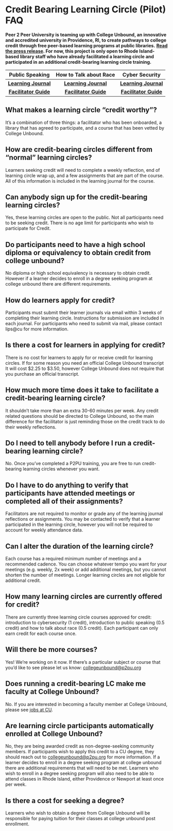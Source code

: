 # Credit Bearing Learning Circle \(Pilot\) FAQ

**Peer 2 Peer University is teaming up with College Unbound, an innovative and accredited university in Providence, RI, to create pathways to college credit through free peer-based learning programs at public libraries.** [**Read the press release**](https://info.p2pu.org/2021/07/21/bringing-college-credits-to-libraries-with-peer-led-learning-circles/)**. For now, this project is only open to Rhode Island-based library staff who have already facilitated a learning circle and participated in an additional credit-bearing learning circle training.**

| **Public Speaking** | How to Talk about Race | Cyber Security |
| :---: | :---: | :---: |
| [**Learning Journal**](https://docs.google.com/document/d/1UGBtpmgN1eN9t_VSDjsL6fwIOVuC3spVtIE5C-oBYfI/edit#) | [**Learning Journal**](https://docs.google.com/document/d/1bab9ZBgPzXZ6oG-797ha9SRpE-tP9H1qgrqrh3NDL88/edit) | [**Learning Journal**](https://docs.google.com/document/d/17WK9r2OZkePF6V0vCKbYd7cuHX6vyJLAWflPbi_ic7Y/edit#) |
| [**Facilitator Guide**](https://docs.google.com/document/u/1/d/1Ee9qFinK6khLnabnZF7riY6sS39FHjn67bSP4PmVtHw/edit) | [**Facilitator Guide**](https://docs.google.com/document/d/1tiv1Y4ScGm4mVnJh4tUjCSzvCr44jaaI9_fn5y36Hvk/) | [**Facilitator Guide**](https://docs.google.com/document/d/1V0ouIfg7XvGZ2arI5WCRi24QUcLzcpofV7d8rclYWlY/edit?usp=sharing) |

## **What makes a learning circle “credit worthy”?**

It’s a combination of three things: a facilitator who has been onboarded, a library that has agreed to participate, and a course that has been vetted by College Unbound.

## **How are credit-bearing circles different from “normal” learning circles?**

Learners seeking credit will need to complete a weekly reflection, end of learning circle wrap up, and a few assignments that are part of the course. All of this information is included in the learning journal for the course.

## **Can anybody sign up for the credit-bearing learning circles?**

Yes, these learning circles are open to the public. Not all participants need to be seeking credit.  There is no age limit for participants who wish to participate for Credit.

## **Do participants need to have a high school diploma or equivalency to obtain credit from college unbound?**

No diploma or high school equivalency is necessary to obtain credit.  However if a learner decides to enroll in a degree seeking program at college unbound there are different  requirements.

## **How do learners apply for credit?**

Participants must submit their learner journals via email within 3 weeks of completing their learning circle. Instructions for submission are included in each journal. For participants who need to submit via mail, please contact lips@cu for more information.

## **Is there a cost for learners in applying for credit?** 

There is no cost for learners to apply for or receive credit for learning circles. If for some reason you need an official College Unbound transcript It will cost $2.25 to $3.50, however College Unbound does not require that you purchase an official transcript.

## **How much more time does it take to facilitate a credit-bearing learning circle?**

  
It shouldn’t take more than an extra 30-60 minutes per week. Any credit related questions should be directed to College Unbound, so the main difference for the facilitator is just reminding those on the credit track to do their weekly reflections.

## **Do I need to tell anybody before I run a credit-bearing learning circle?**  

No. Once you’ve completed a P2PU training, you are free to run credit-bearing learning circles whenever you want.

## **Do I have to do anything to verify that participants have attended meetings or completed all of their assignments?** 

Facilitators are not required to monitor or grade any of the learning journal reflections or assignments. You may be contacted to verify that a learner participated in the learning circle, however you will not be required to account for weekly attendance data.

## **Can I alter the duration of the learning circle?**

Each course has a required minimum number of meetings and a recommended cadence. You can choose whatever tempo you want for your meetings \(e.g. weekly, 2x week\) or add additional meetings, but you cannot shorten the number of meetings. Longer learning circles are not eligible for additional credit.

## **How many learning circles are currently offered for credit?**

There are currently three learning circle courses approved for credit: introduction to cybersecurity \(1 credit\), introduction to public speaking \(0.5 credit\) and how to talk about race \(0.5 credit\).  Each participant can only earn credit for each course once.

## **Will there be more courses?**

Yes! We’re working on it now. If there’s a particular subject or course that you’d like to see please let us know: [collegeunbound@p2pu.org](mailto:collegeunbound@p2pu.org)  

## **Does running a credit-bearing LC make me faculty at College Unbound?**

No. If you are interested in becoming a faculty member at College Unbound, please see [jobs at CU](https://www.collegeunbound.org/apps/pages/employmentopportunities).

## **Are learning circle participants automatically enrolled at College Unbound?**

No, they are being awarded credit as non-degree-seeking community members. If participants wish to apply this credit to a CU degree, they should reach out to  [collegeunbound@p2pu.org](mailto:collegeunbound@p2pu.org) for more information. If a learner decides to enroll in a degree seeking program at college unbound there are additional requirements that will need to be met.  Learners who wish to enroll in a degree seeking program will also need to be able to attend classes in Rhode Island, either Providence or Newport at least once per week.

## **Is there a cost for seeking a degree?**

Learners who wish to obtain a degree from College Unbound will be responsible for paying tuition for  their classes at college unbound post  enrollment.

